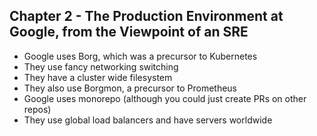 ## Chapter 2 - The Production Environment at Google, from the Viewpoint of an SRE
- Google uses Borg, which was a precursor to Kubernetes
- They use fancy networking switching
- They have a cluster wide filesystem 
- They also use Borgmon, a precursor to Prometheus
- Google uses monorepo (although you could just create PRs on other repos)
- They use global load balancers and have servers worldwide